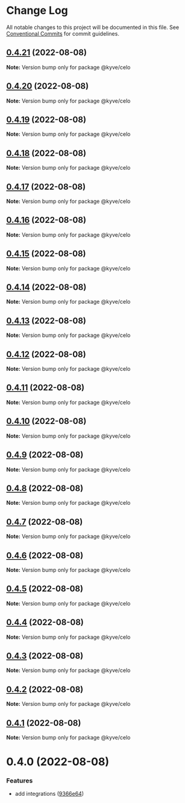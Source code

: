 # Change Log

All notable changes to this project will be documented in this file.
See [Conventional Commits](https://conventionalcommits.org) for commit guidelines.

## [0.4.21](https://github.com/KYVENetwork/node/compare/@kyve/celo@0.4.20...@kyve/celo@0.4.21) (2022-08-08)

**Note:** Version bump only for package @kyve/celo





## [0.4.20](https://github.com/KYVENetwork/node/compare/@kyve/celo@0.4.19...@kyve/celo@0.4.20) (2022-08-08)

**Note:** Version bump only for package @kyve/celo





## [0.4.19](https://github.com/KYVENetwork/node/compare/@kyve/celo@0.4.18...@kyve/celo@0.4.19) (2022-08-08)

**Note:** Version bump only for package @kyve/celo





## [0.4.18](https://github.com/KYVENetwork/node/compare/@kyve/celo@0.4.17...@kyve/celo@0.4.18) (2022-08-08)

**Note:** Version bump only for package @kyve/celo





## [0.4.17](https://github.com/KYVENetwork/node/compare/@kyve/celo@0.4.16...@kyve/celo@0.4.17) (2022-08-08)

**Note:** Version bump only for package @kyve/celo





## [0.4.16](https://github.com/KYVENetwork/node/compare/@kyve/celo@0.4.15...@kyve/celo@0.4.16) (2022-08-08)

**Note:** Version bump only for package @kyve/celo





## [0.4.15](https://github.com/KYVENetwork/node/compare/@kyve/celo@0.4.14...@kyve/celo@0.4.15) (2022-08-08)

**Note:** Version bump only for package @kyve/celo





## [0.4.14](https://github.com/KYVENetwork/node/compare/@kyve/celo@0.4.13...@kyve/celo@0.4.14) (2022-08-08)

**Note:** Version bump only for package @kyve/celo





## [0.4.13](https://github.com/KYVENetwork/node/compare/@kyve/celo@0.4.12...@kyve/celo@0.4.13) (2022-08-08)

**Note:** Version bump only for package @kyve/celo





## [0.4.12](https://github.com/KYVENetwork/node/compare/@kyve/celo@0.4.11...@kyve/celo@0.4.12) (2022-08-08)

**Note:** Version bump only for package @kyve/celo





## [0.4.11](https://github.com/KYVENetwork/node/compare/@kyve/celo@0.4.10...@kyve/celo@0.4.11) (2022-08-08)

**Note:** Version bump only for package @kyve/celo





## [0.4.10](https://github.com/KYVENetwork/node/compare/@kyve/celo@0.4.9...@kyve/celo@0.4.10) (2022-08-08)

**Note:** Version bump only for package @kyve/celo





## [0.4.9](https://github.com/KYVENetwork/node/compare/@kyve/celo@0.4.8...@kyve/celo@0.4.9) (2022-08-08)

**Note:** Version bump only for package @kyve/celo





## [0.4.8](https://github.com/KYVENetwork/node/compare/@kyve/celo@0.4.7...@kyve/celo@0.4.8) (2022-08-08)

**Note:** Version bump only for package @kyve/celo





## [0.4.7](https://github.com/KYVENetwork/node/compare/@kyve/celo@0.4.6...@kyve/celo@0.4.7) (2022-08-08)

**Note:** Version bump only for package @kyve/celo





## [0.4.6](https://github.com/KYVENetwork/node/compare/@kyve/celo@0.4.5...@kyve/celo@0.4.6) (2022-08-08)

**Note:** Version bump only for package @kyve/celo





## [0.4.5](https://github.com/KYVENetwork/node/compare/@kyve/celo@0.4.4...@kyve/celo@0.4.5) (2022-08-08)

**Note:** Version bump only for package @kyve/celo





## [0.4.4](https://github.com/KYVENetwork/node/compare/@kyve/celo@0.4.3...@kyve/celo@0.4.4) (2022-08-08)

**Note:** Version bump only for package @kyve/celo





## [0.4.3](https://github.com/KYVENetwork/node/compare/@kyve/celo@0.4.2...@kyve/celo@0.4.3) (2022-08-08)

**Note:** Version bump only for package @kyve/celo





## [0.4.2](https://github.com/KYVENetwork/node/compare/@kyve/celo@0.4.1...@kyve/celo@0.4.2) (2022-08-08)

**Note:** Version bump only for package @kyve/celo





## [0.4.1](https://github.com/KYVENetwork/node/compare/@kyve/celo@0.4.0...@kyve/celo@0.4.1) (2022-08-08)

**Note:** Version bump only for package @kyve/celo





# 0.4.0 (2022-08-08)


### Features

* add integrations ([9366e64](https://github.com/KYVENetwork/node/commit/9366e64bcfa54373d95cd4d879ecf4c82a136564))
